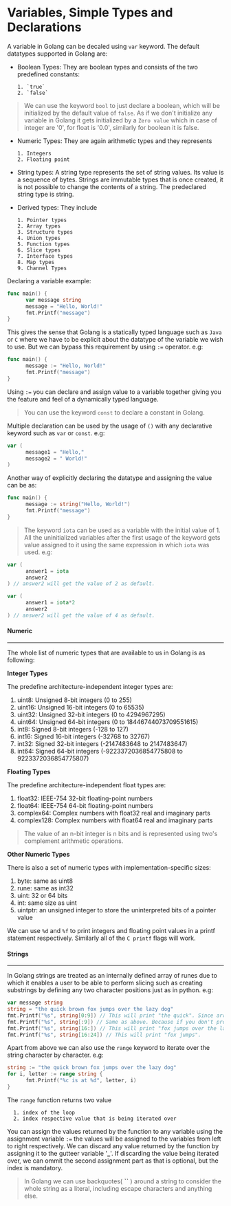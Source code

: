 # Variables, Simple Types and Declarations

A variable in Golang can be decaled using `var` keyword. The default datatypes supported in Golang are:

* Boolean Types: They are boolean types and consists of the two predefined constants: 

      1. `true`
      2. `false`

> We can use the keyword `bool` to just declare a boolean, which will be initialized by the default value of `false`. As if we don't initialize any variable in Golang it gets initialized by a `Zero value` which in case of integer are '0', for float is '0.0', similarly for boolean it is false.

* Numeric Types: They are again arithmetic types and they represents 

      1. Integers
      2. Floating point

* String types: A string type represents the set of string values. Its value is a sequence of bytes. Strings are immutable types that is once created, it is not possible to change the contents of a string. The predeclared string type is string.

* Derived types: They include 

      1. Pointer types
      2. Array types
      3. Structure types
      4. Union types
      5. Function types
      6. Slice types
      7. Interface types
      8. Map types
      9. Channel Types

Declaring a variable example:
```go
func main() {
      var message string
      message = "Hello, World!"
      fmt.Printf("message")
}
```

This gives the sense that Golang is a statically typed language such as `Java` or `C` where we have to be explicit about the datatype of the variable we wish to use. But we can bypass this requirement by using `:=` operator. e.g:
```go
func main() {
      message := "Hello, World!"
      fmt.Printf("message")
}
```

Using `:=` you can declare and assign value to a variable together giving you the feature and feel of a dynamically typed language.

> You can use the keyword `const` to declare a constant in Golang.

Multiple declaration can be used by the usage of `()` with any declarative keyword such as `var` or `const`. e.g:
```go
var (
      message1 = "Hello,"
      message2 = " World!"
)
```

Another way of explicitly declaring the datatype and assigning the value can be as:
```go
func main() {
      message := string("Hello, World!")
      fmt.Printf("message")
}
```

> The keyword `iota` can be used as a variable with the initial value of 1. All the uninitialized variables after the first usage of the keyword gets value assigned to it using the same expression in which `iota` was used. e.g:
```go
var (
      answer1 = iota
      answer2
) // answer2 will get the value of 2 as default.

var (
      answer1 = iota*2
      answer2
) // answer2 will get the value of 4 as default.
```

#### Numeric
---

The whole list of numeric types that are available to us in Golang is as following:

**Integer Types**

The predefine architecture-independent integer types are:

1. uint8: Unsigned 8-bit integers (0 to 255)
2. uint16: Unsigned 16-bit integers (0 to 65535)
3. uint32: Unsigned 32-bit integers (0 to 4294967295)
4. uint64: Unsigned 64-bit integers (0 to 18446744073709551615)
5. int8: Signed 8-bit integers (-128 to 127)
6. int16: Signed 16-bit integers (-32768 to 32767)
7. int32: Signed 32-bit integers (-2147483648 to 2147483647)
8. int64: Signed 64-bit integers (-9223372036854775808 to 9223372036854775807)

**Floating Types**

The predefine architecture-independent float types are:

1. float32: IEEE-754 32-bit floating-point numbers
2. float64: IEEE-754 64-bit floating-point numbers
3. complex64: Complex numbers with float32 real and imaginary parts
4. complex128: Complex numbers with float64 real and imaginary parts

> The value of an n-bit integer is n bits and is represented using two's complement arithmetic operations.

**Other Numeric Types**

There is also a set of numeric types with implementation-specific sizes:

1. byte: same as uint8
2. rune: same as int32
3. uint: 32 or 64 bits
4. int: same size as uint
5. uintptr: an unsigned integer to store the uninterpreted bits of a pointer value

We can use `%d` and `%f` to print integers and floating point values in a printf statement respectively. Similarly all of the `C printf` flags will work.

#### Strings
---

In Golang strings are treated as an internally defined array of runes due to which it enables a user to be able to perform slicing such as creating substrings by defining any two character positions just as in python. e.g:

```go
var message string
string = "the quick brown fox jumps over the lazy dog"
fmt.Printf("%s", string[0:9]) // This will print "the quick". Since array index starts from 0 and space is also a character.
fmt.Printf("%s", string[:9]) // Same as above. Because if you don't provide the value on left of colon it defaults to 0.
fmt.Printf("%s", string[16:]) // This will print "fox jumps over the lazy dog". Because if you don't provide the value on left of colon it defaults to length of the string.
fmt.Printf("%s", string[16:24]) // This will print "fox jumps".
```

Apart from above we can also use the `range` keyword to iterate over the string character by character. e.g:

```go
string := "the quick brown fox jumps over the lazy dog"
for i, letter := range string {
      fmt.Printf("%c is at %d", letter, i)
}
```

The `range` function returns two value
      
      1. index of the loop
      2. index respective value that is being iterated over

You can assign the values returned by the function to any variable using the assignment variable `:=` the values will be assigned to the variables from left to right respectively. We can discard any value returned by the function by assigning it to the gutteer variable '**_**'. If discarding the value being iterated over, we can ommit the second assignment part as that is optional, but the index is mandatory.

> In Golang we can use backquotes( **``** ) around a string to consider the whole string as a literal, including escape characters and anything else.